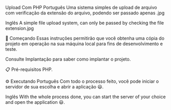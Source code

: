 Upload Com PHP
Português
Uma sistema simples de upload de arquivo com verificação da extensão do arquivo, podendo ser passado apenas .jpg

Inglês
A simple file upload system, can only be passed by checking the file extension.jpg

🚀 Começando
Essas instruções permitirão que você obtenha uma cópia do projeto em operação na sua máquina local para fins de desenvolvimento e teste.

Consulte Implantação para saber como implantar o projeto.

📋 Pré-requisitos
PHP.

⚙️ Executando
Português
Com todo o processo feito, você pode iniciar o servidor de sua escolha e abrir a aplicação 😃.

Inglês
With the whole process done, you can start the server of your choice and open the application 😃.
